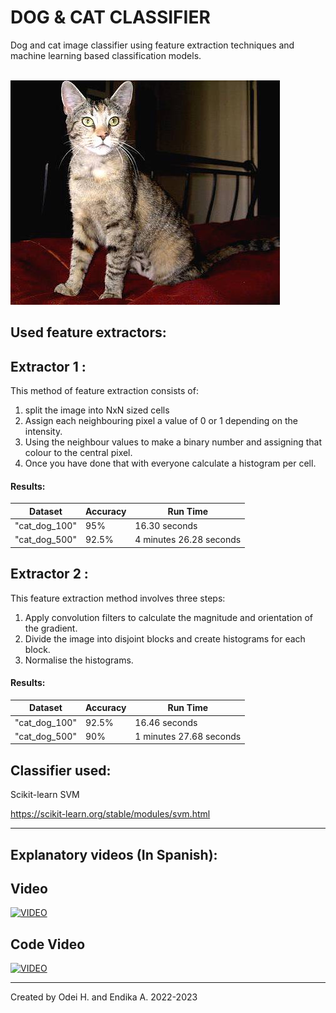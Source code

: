 # DOG & CAT CLASSIFIER<br>

Dog and cat image classifier using feature extraction techniques and machine learning based classification models.<br><br>

![alt text](project_image.jpg)

## Used feature extractors:

## Extractor 1 :
This method of feature extraction consists of:

1. split the image into NxN sized cells 
2. Assign each neighbouring pixel a value of 0 or 1 depending on the intensity.
3. Using the neighbour values to make a binary number and assigning that colour to the central pixel.
4. Once you have done that with everyone calculate a histogram per cell.

#### Results: 
| Dataset | Accuracy | Run Time |
|--------------|-----------|------------|
| "cat_dog_100" | 95% | 16.30 seconds |
| "cat_dog_500" | 92.5% | 4 minutes 26.28 seconds |


## Extractor 2 :
This feature extraction method involves three steps: 

1. Apply convolution filters to calculate the magnitude and orientation of the gradient.
2. Divide the image into disjoint blocks and create histograms for each block. 
3. Normalise the histograms. 


#### Results: 
| Dataset | Accuracy | Run Time |
|--------------|-----------|------------|
| "cat_dog_100" | 92.5%| 16.46 seconds |
| "cat_dog_500" | 90% | 1 minutes 27.68 seconds |

## Classifier used:

Scikit-learn SVM

https://scikit-learn.org/stable/modules/svm.html


---
## Explanatory videos (In Spanish):

## Video
[![VIDEO](http://img.youtube.com/vi/89BA7UG2XS8/0.jpg)](https://www.youtube.com/watch?v=89BA7UG2XS8 "Video")

## Code Video
[![VIDEO](http://img.youtube.com/vi/PlR-ZUXZUCc/0.jpg)](https://www.youtube.com/watch?v=PlR-ZUXZUCc "Video2")


---
Created by Odei H. and Endika A. 2022-2023


